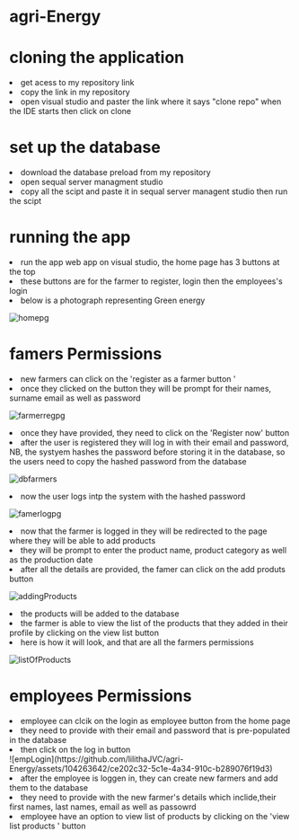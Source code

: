 # agri-Energy
<h1>cloning the application</h1>
<li>get acess to my repository link</li></li>
<li>copy the link in my repository </li></li>
<li>open visual studio and paster the link where it says "clone repo" when the IDE starts then click on clone</li></li>

<h1>set up the database</h1>
<li>download the database preload from my repository </li></li>
  <li>open sequal server managment studio</li>
<li>copy all the scipt and paste it in sequal server managent studio then run the scipt</li></li>


<h1>running the app </h1>
<li>run the app web app on visual studio, the home page  has 3 buttons at the top</li></li>
<li>these buttons are for the farmer to register, login then the employees's login  </li></li>

<li>below is a photograph representing  Green energy </li></li>


![homepg](https://github.com/lilithaJVC/agri-Energy/assets/104263642/603f4d20-2261-48d5-ad39-51c9d9be46c8)

<h1>famers Permissions </h1>
<li>new farmers can click on the 'register as a farmer button '</li></li>
<li>once they clicked on the button they will be prompt for their names, surname email as well as password</li></li>


![farmerregpg](https://github.com/lilithaJVC/agri-Energy/assets/104263642/fcc7df5e-4259-4424-9737-4f7b0337db0e)



<li>once they have provided, they need to click on the 'Register now' button</li></li>
<li>after the user is registered they will log in with their email and password, NB, the systyem hashes the password before storing it in the database, so the users need to copy the hashed password from the  database</li></li>

![dbfarmers](https://github.com/lilithaJVC/agri-Energy/assets/104263642/dde23ea5-1dd0-42a9-ba62-d6b567609637) 


<li>now the user logs  intp the system with the hashed password</li>


![famerlogpg](https://github.com/lilithaJVC/agri-Energy/assets/104263642/1a360ca5-a5a8-43bc-b0e3-6ca2670a30a9) 



<li>now that the farmer is logged in they will be redirected to the page where they will be  able to add products </li>
<li>they will be prompt to enter the product name, product category as well as the production date</li>
<li>after all the details are provided, the famer can click on the add produts button </li>


![addingProducts](https://github.com/lilithaJVC/agri-Energy/assets/104263642/29d5e6f4-5c0f-45f4-a5e2-71839be4160a)

<li>the products will be added to the database</li>
<li>the farmer is able to view the list of the products that they added  in their profile by clicking on the view list button</li>

<li>here is how it will look, and that are all the farmers permissions </li>

![listOfProducts](https://github.com/lilithaJVC/agri-Energy/assets/104263642/a6101e7b-4b36-47bb-a619-0554b054a34e)


<h1>employees Permissions </h1>
<li>employee can clcik on the login as employee button from the home page </li>
<li>they need to provide with their email and password that is pre-populated in the database</li>
<li>then click on the log in button </li>
![empLogin](https://github.com/lilithaJVC/agri-Energy/assets/104263642/ce202c32-5c1e-4a34-910c-b289076f19d3)

<li>after the employee is loggen in, they can create new farmers and add them to the  database </li>
<li>they need to provide with the new farmer's  details which inclide,their first names, last names, email as well as passowrd</li>


<li>employee have an option to view list of products by clicking on the 'view list products ' button </li>



